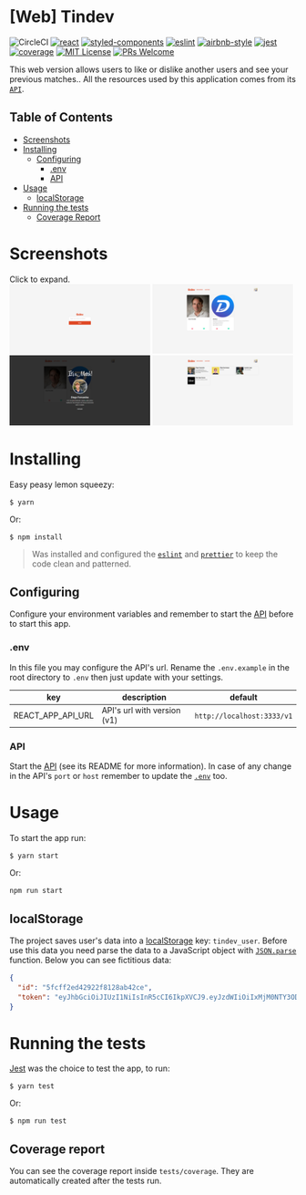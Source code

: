 # [Web] Tindev
![CircleCI](https://img.shields.io/circleci/build/github/DiegoVictor/tindev-web?style=flat-square&logo=circleci)
[![react](https://img.shields.io/badge/reactjs-16.14.0-61dafb?style=flat-square&logo=react)](https://reactjs.org/)
[![styled-components](https://img.shields.io/badge/styled_components-4.4.1-db7b86?style=flat-square&logo=styled-components)](https://styled-components.com/)
[![eslint](https://img.shields.io/badge/eslint-5.16.0-4b32c3?style=flat-square&logo=eslint)](https://eslint.org/)
[![airbnb-style](https://flat.badgen.net/badge/style-guide/airbnb/ff5a5f?icon=airbnb)](https://github.com/airbnb/javascript)
[![jest](https://img.shields.io/badge/jest-24.7.1-brightgreen?style=flat-square&logo=jest)](https://jestjs.io/)
[![coverage](https://img.shields.io/codecov/c/gh/DiegoVictor/tindev-web?logo=codecov&style=flat-square)](https://codecov.io/gh/DiegoVictor/tindev-web)
[![MIT License](https://img.shields.io/badge/license-MIT-green?style=flat-square)](https://github.com/DiegoVictor/tindev-web/blob/main/LICENSE)
[![PRs Welcome](https://img.shields.io/badge/PRs-welcome-brightgreen.svg?style=flat-square)](http://makeapullrequest.com)

This web version allows users to like or dislike another users and see your previous matches.. All the resources used by this application comes from its [`API`](https://github.com/DiegoVictor/tindev-api).

## Table of Contents
* [Screenshots](#screenshots)
* [Installing](#installing)
  * [Configuring](#configuring)
    * [.env](#env)
    * [API](#api)
* [Usage](#usage)
  * [localStorage](#localstorage)
* [Running the tests](#running-the-tests)
  * [Coverage Report](#coverage-report)

# Screenshots
Click to expand.<br>
<img src="https://raw.githubusercontent.com/DiegoVictor/tindev-web/main/screenshots/login.png" width="49%"/>
<img src="https://raw.githubusercontent.com/DiegoVictor/tindev-web/main/screenshots/dashboard.png" width="49%"/>
<img src="https://raw.githubusercontent.com/DiegoVictor/tindev-web/main/screenshots/match.png" width="49%"/>
<img src="https://raw.githubusercontent.com/DiegoVictor/tindev-web/main/screenshots/matches.png" width="49%"/>

# Installing
Easy peasy lemon squeezy:
```
$ yarn
```
Or:
```
$ npm install
```
> Was installed and configured the [`eslint`](https://eslint.org/) and [`prettier`](https://prettier.io/) to keep the code clean and patterned.

## Configuring
Configure your environment variables and remember to start the [API](https://github.com/DiegoVictor/tindev-api) before to start this app.

### .env
In this file you may configure the API's url. Rename the `.env.example` in the root directory to `.env` then just update with your settings.

key|description|default
---|---|---
REACT_APP_API_URL|API's url with version (v1)|`http://localhost:3333/v1`

### API
Start the [API](https://github.com/DiegoVictor/tindev-api) (see its README for more information). In case of any change in the API's `port` or `host` remember to update the [`.env`](#env) too.


# Usage
To start the app run:
```
$ yarn start
```
Or:
```
npm run start
```

## localStorage
The project saves user's data into a [localStorage](https://developer.mozilla.org/en-US/docs/Web/API/Window/localStorage) key: `tindev_user`. Before use this data you need parse the data to a JavaScript object with [`JSON.parse`](https://developer.mozilla.org/en-US/docs/Web/JavaScript/Reference/Global_Objects/JSON/parse) function. Below you can see fictitious data:
```json
{
  "id": "5fcff2ed42922f8128ab42ce",
  "token": "eyJhbGciOiJIUzI1NiIsInR5cCI6IkpXVCJ9.eyJzdWIiOiIxMjM0NTY3ODkwIiwibWVzc2FnZSI6IkVhZSwgdHVkbyBibHo_IiwiaWF0IjoxNTE2MjM5MDIyfQ.MgLoxvRXoXeEHv36H4KuUQ3kfVl66uSOzJYll2IsZHE"
}
```

# Running the tests
[Jest](https://jestjs.io) was the choice to test the app, to run:
```
$ yarn test
```
Or:
```
$ npm run test
```

## Coverage report
You can see the coverage report inside `tests/coverage`. They are automatically created after the tests run.
